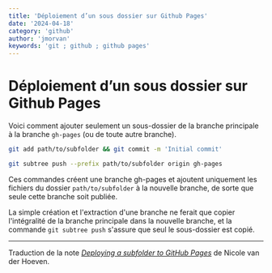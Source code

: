 ```yaml
---
title: 'Déploiement d’un sous dossier sur Github Pages'
date: '2024-04-18'
category: 'github'
author: 'jmorvan'
keywords: 'git ; github ; github pages'
---
```


# Déploiement d’un sous dossier sur Github Pages

Voici comment ajouter seulement un sous-dossier de la branche principale à la branche `gh-pages` (ou de toute autre branche).

```bash
git add path/to/subfolder && git commit -m 'Initial commit'

git subtree push --prefix path/to/subfolder origin gh-pages
```

Ces commandes créent une branche gh-pages et ajoutent uniquement les fichiers du dossier `path/to/subfolder` à la nouvelle branche, de sorte que seule cette branche soit publiée.

La simple création et l'extraction d'une branche ne ferait que copier l'intégralité de la branche principale dans la nouvelle branche, et la commande `git subtree push` s'assure que seul le sous-dossier est copié.

-----
Traduction de la note [_Deploying a subfolder to GitHub Pages_](https://notes.nicolevanderhoeven.com/Deploying+a+subfolder+to+GitHub+Pages#Deploying+a+subfolder+to+GitHub+Pages) de Nicole van der Hoeven.